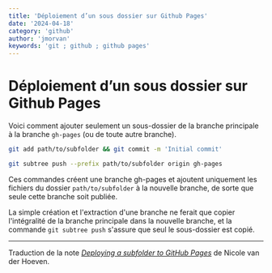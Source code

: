 ```yaml
---
title: 'Déploiement d’un sous dossier sur Github Pages'
date: '2024-04-18'
category: 'github'
author: 'jmorvan'
keywords: 'git ; github ; github pages'
---
```


# Déploiement d’un sous dossier sur Github Pages

Voici comment ajouter seulement un sous-dossier de la branche principale à la branche `gh-pages` (ou de toute autre branche).

```bash
git add path/to/subfolder && git commit -m 'Initial commit'

git subtree push --prefix path/to/subfolder origin gh-pages
```

Ces commandes créent une branche gh-pages et ajoutent uniquement les fichiers du dossier `path/to/subfolder` à la nouvelle branche, de sorte que seule cette branche soit publiée.

La simple création et l'extraction d'une branche ne ferait que copier l'intégralité de la branche principale dans la nouvelle branche, et la commande `git subtree push` s'assure que seul le sous-dossier est copié.

-----
Traduction de la note [_Deploying a subfolder to GitHub Pages_](https://notes.nicolevanderhoeven.com/Deploying+a+subfolder+to+GitHub+Pages#Deploying+a+subfolder+to+GitHub+Pages) de Nicole van der Hoeven.